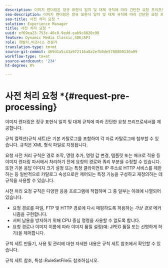```yaml
---
description: 이미지 렌더링은 정규 표현식 일치 및 대체 규칙에 따라 간단한 요청 프리프로세서를 제공합니다.
seo-description: 이미지 렌더링은 정규 표현식 일치 및 대체 규칙에 따라 간단한 요청 프리프로세서를 제공합니다.
seo-title: 사전 처리 요청 *
solution: Experience Manager
title: 사전 처리 요청 *
uuid: ef69ea23-753c-40c8-9edd-eab9c8820c98
feature: Dynamic Media Classic,SDK/API
role: 개발자,비즈니스 전문가
translation-type: tm+mt
source-git-commit: 469d1a5c43a972116a8a2efb0de5708800130a99
workflow-type: tm+mt
source-wordcount: '234'
ht-degree: 0%

---
```



# 사전 처리 요청 *{#request-pre-processing}

이미지 렌더링은 정규 표현식 일치 및 대체 규칙에 따라 간단한 요청 프리프로세서를 제공합니다.

규칙 컬렉션(규칙 세트)은 기본 카탈로그를 포함하여 각 자료 카탈로그에 첨부할 수 있습니다. 규칙은 XML 형식 파일로 지정됩니다.

요청 사전 처리 규칙은 경로 조작, 명령 추가, 명령 값 변경, 템플릿 또는 매크로 적용 등 이미지 렌더링 파서에서 처리하기 전에 요청의 경로와 쿼리 부분을 수정할 수 있습니다. 또한 기본 응답 이미지 크기 설정 또는 특정 클라이언트 IP 주소로 HTTP 서비스를 제한하는 등 일반적으로 카탈로그 속성으로만 제어되는 특정 기능을 구성하고 재정의하는 데 규칙을 사용할 수 있습니다.

사전 처리 요청 규칙은 다양한 응용 프로그램에 적합하며 그 중 일부는 아래에 나열되어 있습니다.

* 요청 경로를 파일, FTP 및 HTTP 경로에 다시 매핑하도록 허용하는 *가상 경로* 메커니즘을 구현합니다.
* 서버 남용을 방지하기 위해 CPU 중심 명령을 사용할 수 없도록 합니다.
* 요청 경로나 이미지 이름에 따라 이미지 품질 설정(예: JPEG 품질 또는 선명하게 하기)을 제어합니다.

규칙 세트 만들기, 사용 및 관리에 대한 자세한 내용은 규칙 세트 참조에서 확인할 수 있습니다.

규칙 세트 참조, 특성::RuleSetFile도 참조하십시오.
